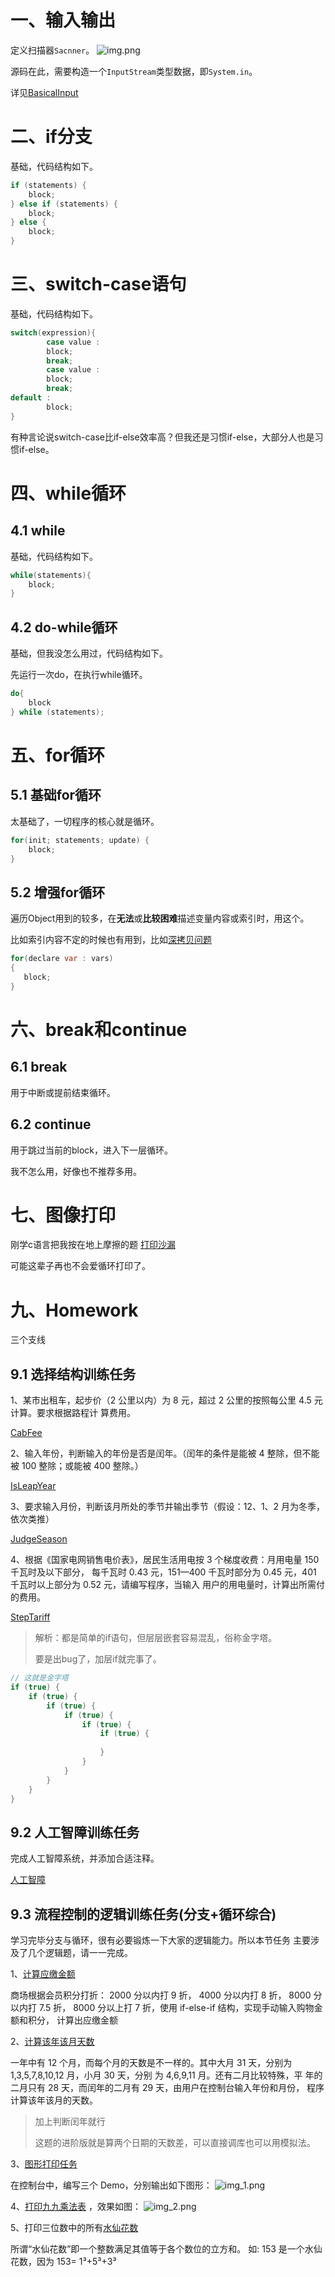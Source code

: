 # 一、输入输出

定义扫描器`Sacnner`。
![img.png](img.png)

源码在此，需要构造一个`InputStream`类型数据，即`System.in`。

详见[BasicalInput](../06-basical-input/src/sample/java/BasicalInput.java)

# 二、if分支

基础，代码结构如下。
```java
if (statements) {
    block;
} else if (statements) {
    block;
} else {
    block;
}
```

# 三、switch-case语句

基础，代码结构如下。
```java
switch(expression){
        case value :
        block;
        break; 
        case value :
        block;
        break;
default : 
        block;
}
```
有种言论说switch-case比if-else效率高？但我还是习惯if-else，大部分人也是习惯if-else。

# 四、while循环

## 4.1 while

基础，代码结构如下。
```java
while(statements){
    block;
}
```

## 4.2 do-while循环

基础，但我没怎么用过，代码结构如下。

先运行一次do，在执行while循环。
```java
do{
    block
} while (statements);
```

# 五、for循环

## 5.1 基础for循环

太基础了，一切程序的核心就是循环。
```java
for(init; statements; update) {
    block;
}
```

## 5.2 增强for循环

遍历Object用到的较多，在**无法**或**比较困难**描述变量内容或索引时，用这个。

比如索引内容不定的时候也有用到，比如[深拷贝问题](https://blog.csdn.net/sinat_38332832/article/details/112748972)
```java
for(declare var : vars)
{
   block;
}
```

# 六、break和continue

## 6.1 break

用于中断或提前结束循环。

## 6.2 continue

用于跳过当前的block，进入下一层循环。

我不怎么用，好像也不推荐多用。

# 七、图像打印

刚学c语言把我按在地上摩擦的题
[打印沙漏](https://blog.csdn.net/sinat_38332832/article/details/115249877)

可能这辈子再也不会爱循环打印了。

# 九、Homework

三个支线

## 9.1 选择结构训练任务

1、某市出租车，起步价（2 公里以内）为 8 元，超过 2 公里的按照每公里 4.5 元计算。要求根据路程计
算费用。

[CabFee](../07-homework2-1/src/sample/java/CabFee.java)

2、输入年份，判断输入的年份是否是闰年。（闰年的条件是能被 4 整除，但不能被 100 整除；或能被
400 整除。）

[IsLeapYear](../07-homework2-1/src/sample/java/IsLeapYear.java)

3、要求输入月份，判断该月所处的季节并输出季节（假设：12、1、2 月为冬季，依次类推）

[JudgeSeason](../07-homework2-1/src/sample/java/JudgeSeason.java)

4、根据《国家电网销售电价表》，居民生活用电按 3 个梯度收费：月用电量 150 千瓦时及以下部分，
每千瓦时 0.43 元，151—400 千瓦时部分为 0.45 元，401 千瓦时以上部分为 0.52 元，请编写程序，当输入
用户的用电量时，计算出所需付的费用。

[StepTariff](../07-homework2-1/src/sample/java/StepTariff.java)

> 解析：都是简单的if语句，但层层嵌套容易混乱，俗称金字塔。
   > 
> 要是出bug了，加层if就完事了。

```java
// 这就是金字塔
if (true) {
    if (true) {
        if (true) {
            if (true) {
                if (true) {
                    if (true) {
                        
                    }
                }
            }
        }
    }
}
```

## 9.2 人工智障训练任务

完成人工智障系统，并添加合适注释。

[人工智障](../08-homework2-2/src/sample/java/AI.java)

## 9.3 流程控制的逻辑训练任务(分支+循环综合)

学习完毕分支与循环，很有必要锻炼一下大家的逻辑能力。所以本节任务
主要涉及了几个逻辑题，请一一完成。

1、[计算应缴金额](../09-homework2-3/src/sample/java/CalDiscount.java)

商场根据会员积分打折：
2000 分以内打 9 折，
4000 分以内打 8 折，
8000 分以内打 7.5 折，
8000 分以上打 7 折，使用 if-else-if 结构，实现手动输入购物金额和积分，
计算出应缴金额

2、[计算该年该月天数](../09-homework2-3/src/sample/java/CalDate.java)

一年中有 12 个月，而每个月的天数是不一样的。其中大月 31 天，分别为
1,3,5,7,8,10,12 月，小月 30 天，分别 为 4,6,9,11 月。还有二月比较特殊，平
年的二月只有 28 天，而闰年的二月有 29 天，由用户在控制台输入年份和月份，
程序计算该年该月的天数。

> 加上判断闰年就行
> 
> 这题的进阶版就是算两个日期的天数差，可以直接调库也可以用模拟法。

3、[图形打印任务](../09-homework2-3/src/sample/java/GraphPrinter.java)

在控制台中，编写三个 Demo，分别输出如下图形：
![img_1.png](img_1.png)

4、[打印九九乘法表](../09-homework2-3/src/sample/java/MultiplicationTable.java) ，效果如图：
![img_2.png](img_2.png)

5、打印三位数中的所有[水仙花数](../09-homework2-3/src/sample/java/NarcissisticNumber.java)

所谓“水仙花数”即一个整数满足其值等于各个数位的立方和。
如: 153 是一个水仙花数，因为 153= 1³+5³+3³

